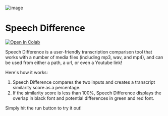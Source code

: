 ![image](https://github.com/philip-hawkins-git/SpeechDifference/assets/142953236/5620accf-9a63-472d-9414-23a73817ceb4)

# Speech Difference

<p><a href="https://colab.research.google.com/drive/1-P7GOuFrQIMC6IH0jcZszofZjHF35OZl?usp=sharing"><img src="https://colab.research.google.com/assets/colab-badge.svg" alt="Open In Colab"></a></p>

Speech Difference is a user-friendly transcription comparison tool that works with a number of media files (including mp3, wav, and mp4), and can be used from either a path, a url, or even a Youtube link!

Here's how it works:
1.   Speech Difference compares the two inputs and creates a transcript similarity score as a percentage.
2.   If the similarity score is less than 100%, Speech Difference displays the overlap in black font and potential differences in green and red font.

Simply hit the run button to try it out!
